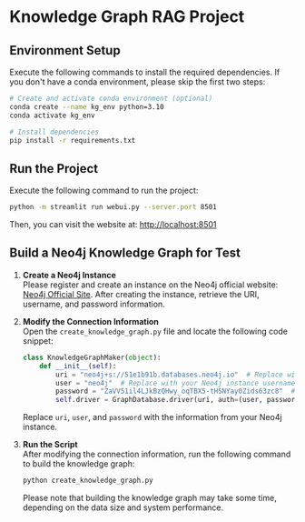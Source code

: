 # Knowledge Graph RAG Project

## Environment Setup

Execute the following commands to install the required dependencies. If you don't have a conda environment, please skip the first two steps:

```bash
# Create and activate conda environment (optional)
conda create --name kg_env python=3.10
conda activate kg_env

# Install dependencies
pip install -r requirements.txt
```

## Run the Project

Execute the following command to run the project:

```bash
python -m streamlit run webui.py --server.port 8501
```

Then, you can visit the website at: [http://localhost:8501](http://localhost:8501)

## Build a Neo4j Knowledge Graph for Test

1. **Create a Neo4j Instance**  
   Please register and create an instance on the Neo4j official website: [Neo4j Official Site](https://neo4j.com/). After creating the instance, retrieve the URI, username, and password information.

2. **Modify the Connection Information**  
   Open the `create_knowledge_graph.py` file and locate the following code snippet:

   ```python
   class KnowledgeGraphMaker(object):
       def __init__(self):
           uri = "neo4j+s://51e1b91b.databases.neo4j.io"  # Replace with your Neo4j instance URI
           user = "neo4j"  # Replace with your Neo4j instance username
           password = "ZaVV51il4LJkBzQHwy_oqTBX5-tHSNYay0Zids63zc8"  # Replace with your Neo4j instance password
           self.driver = GraphDatabase.driver(uri, auth=(user, password))
   ```

   Replace `uri`, `user`, and `password` with the information from your Neo4j instance.

3. **Run the Script**  
   After modifying the connection information, run the following command to build the knowledge graph:

   ```bash
   python create_knowledge_graph.py
   ```

   Please note that building the knowledge graph may take some time, depending on the data size and system performance.
